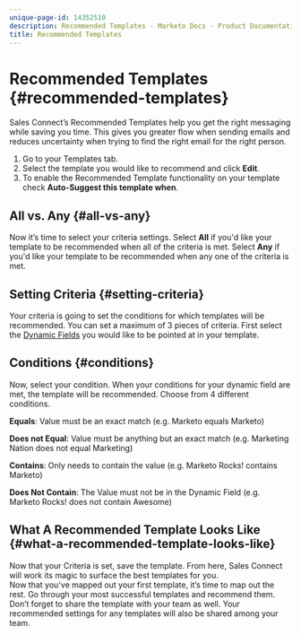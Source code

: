 ```yaml
---
unique-page-id: 14352510
description: Recommended Templates - Marketo Docs - Product Documentation
title: Recommended Templates
---
```


# Recommended Templates {#recommended-templates}

Sales Connect’s Recommended Templates help you get the right messaging while saving you time. This gives you greater flow when sending emails and reduces uncertainty when trying to find the right email for the right person.

1. Go to your Templates tab.
1. Select the template you would like to recommend and click **Edit**. 
1. To enable the Recommended Template functionality on your template check **Auto-Suggest this template when**.

## All vs. Any {#all-vs-any}

Now it’s time to select your criteria settings. Select **All** if you'd like your template to be recommended when all of the criteria is met. Select **Any** if you'd like your template to be recommended when any one of the criteria is met.

## Setting Criteria {#setting-criteria}

Your criteria is going to set the conditions for which templates will be recommended. You can set a maximum of 3 pieces of criteria. First select the [Dynamic Fields](https://nation.marketo.com/hc/en-us/articles/203348440-What-Are-Dynamic-Fields-) you would like to be pointed at in your template.

## Conditions {#conditions}

Now, select your condition. When your conditions for your dynamic field are met, the template will be recommended. Choose from 4 different conditions.

**Equals**: Value must be an exact match (e.g. Marketo equals Marketo)

**Does not Equal**: Value must be anything but an exact match (e.g. Marketing Nation does not equal Marketing)

**Contains**: Only needs to contain the value (e.g. Marketo Rocks! contains Marketo)

**Does Not Contain**: The Value must not be in the Dynamic Field (e.g. Marketo Rocks! does not contain Awesome)

## What A Recommended Template Looks Like {#what-a-recommended-template-looks-like}

Now that your Criteria is set, save the template. From here, Sales Connect will work its magic to surface the best templates for you.   
Now that you've mapped out your first template, it’s time to map out the rest. Go through your most successful templates and recommend them. Don’t forget to share the template with your team as well. Your recommended settings for any templates will also be shared among your team.

